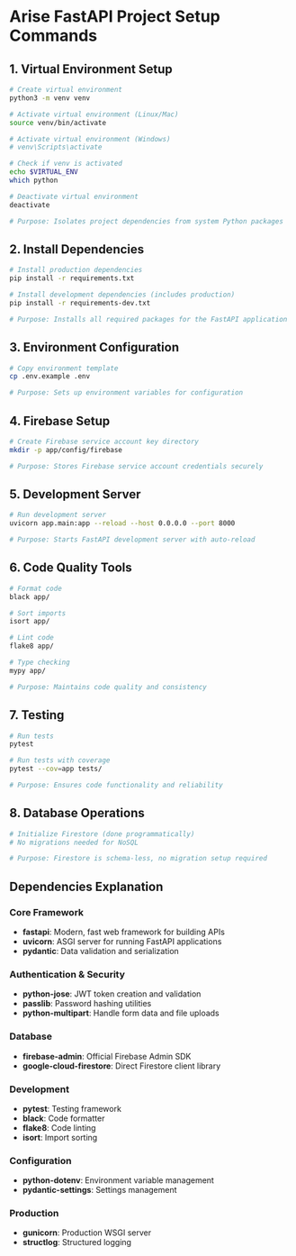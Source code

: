 # Arise FastAPI Project Setup Commands

## 1. Virtual Environment Setup
```bash
# Create virtual environment
python3 -m venv venv

# Activate virtual environment (Linux/Mac)
source venv/bin/activate

# Activate virtual environment (Windows)
# venv\Scripts\activate

# Check if venv is activated
echo $VIRTUAL_ENV
which python

# Deactivate virtual environment
deactivate

# Purpose: Isolates project dependencies from system Python packages
```

## 2. Install Dependencies
```bash
# Install production dependencies
pip install -r requirements.txt

# Install development dependencies (includes production)
pip install -r requirements-dev.txt

# Purpose: Installs all required packages for the FastAPI application
```

## 3. Environment Configuration
```bash
# Copy environment template
cp .env.example .env

# Purpose: Sets up environment variables for configuration
```

## 4. Firebase Setup
```bash
# Create Firebase service account key directory
mkdir -p app/config/firebase

# Purpose: Stores Firebase service account credentials securely
```

## 5. Development Server
```bash
# Run development server
uvicorn app.main:app --reload --host 0.0.0.0 --port 8000

# Purpose: Starts FastAPI development server with auto-reload
```

## 6. Code Quality Tools
```bash
# Format code
black app/

# Sort imports
isort app/

# Lint code
flake8 app/

# Type checking
mypy app/

# Purpose: Maintains code quality and consistency
```

## 7. Testing
```bash
# Run tests
pytest

# Run tests with coverage
pytest --cov=app tests/

# Purpose: Ensures code functionality and reliability
```

## 8. Database Operations
```bash
# Initialize Firestore (done programmatically)
# No migrations needed for NoSQL

# Purpose: Firestore is schema-less, no migration setup required
```

## Dependencies Explanation

### Core Framework
- **fastapi**: Modern, fast web framework for building APIs
- **uvicorn**: ASGI server for running FastAPI applications
- **pydantic**: Data validation and serialization

### Authentication & Security
- **python-jose**: JWT token creation and validation
- **passlib**: Password hashing utilities
- **python-multipart**: Handle form data and file uploads

### Database
- **firebase-admin**: Official Firebase Admin SDK
- **google-cloud-firestore**: Direct Firestore client library

### Development
- **pytest**: Testing framework
- **black**: Code formatter
- **flake8**: Code linting
- **isort**: Import sorting

### Configuration
- **python-dotenv**: Environment variable management
- **pydantic-settings**: Settings management

### Production
- **gunicorn**: Production WSGI server
- **structlog**: Structured logging
